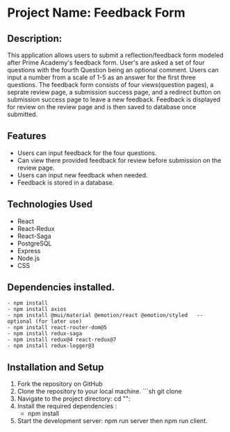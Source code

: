 # Project Name: Feedback Form

## Description: 
This application allows users to submit a reflection/feedback form modeled after Prime Academy's feedback form. User's are asked a set of four questions with the fourth Question being an optional comment. Users can input a number from a scale of 1-5 as an answer for the first three questions. The feedback form consists of four views(question pages), a seprate review page, a submission success page, and a redirect button on submission success page to leave a new feedback. Feedback is displayed for review on the review page and is then saved to database once submitted. 

## Features
- Users can input feedback for the four questions.
- Can view there provided feedback for review before submission on the review page.  
- Users can input new feedback when needed. 
- Feedback is stored in a database. 

## Technologies Used 
- React
- React-Redux 
- React-Saga
- PostgreSQL 
- Express 
- Node.js 
- CSS

## Dependencies installed. 
    - npm install 
    - npm install axios 
    - npm install @mui/material @emotion/react @emotion/styled   -- optional (for later use)
    - npm install react-router-dom@5
    - npm install redux-saga
    - npm install redux@4 react-redux@7
    - npm install redux-logger@3


## Installation and Setup
1. Fork the repository on GitHub
2. Clone the repository to your local machine. ```sh 
git clone <repository-url>
3. Navigate to the project directory: cd "<project Name>": 
4. Install the required dependencies :
    - npm install 
5. Start the development server: npm run server then npm run client. 
